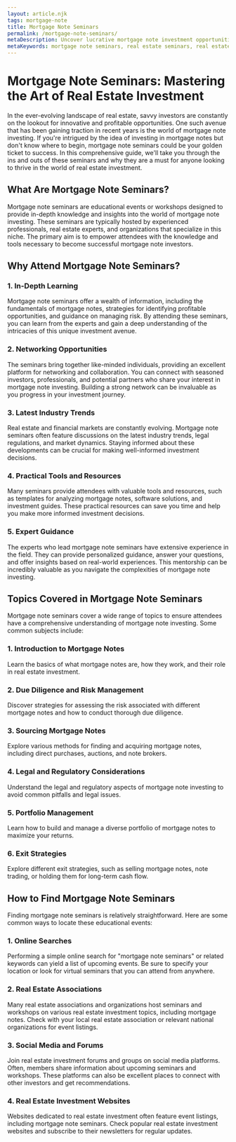 ```yaml
---
layout: article.njk
tags: mortgage-note
title: Mortgage Note Seminars
permalink: /mortgage-note-seminars/
metaDescription: Uncover lucrative mortgage note investment opportunities through comprehensive seminars led by industry experts. Gain in-depth knowledge, network with peers, and acquire the tools for informed decision-making.
metaKeywords: mortgage note seminars, real estate seminars, real estate investment strategies, mortgage note investing for beginners, mortgage note investing guide
---
```


# Mortgage Note Seminars: Mastering the Art of Real Estate Investment

In the ever-evolving landscape of real estate, savvy investors are constantly on the lookout for innovative and profitable opportunities. One such avenue that has been gaining traction in recent years is the world of mortgage note investing. If you're intrigued by the idea of investing in mortgage notes but don't know where to begin, mortgage note seminars could be your golden ticket to success. In this comprehensive guide, we'll take you through the ins and outs of these seminars and why they are a must for anyone looking to thrive in the world of real estate investment.

## What Are Mortgage Note Seminars?

Mortgage note seminars are educational events or workshops designed to provide in-depth knowledge and insights into the world of mortgage note investing. These seminars are typically hosted by experienced professionals, real estate experts, and organizations that specialize in this niche. The primary aim is to empower attendees with the knowledge and tools necessary to become successful mortgage note investors.

## Why Attend Mortgage Note Seminars?

### 1. In-Depth Learning

Mortgage note seminars offer a wealth of information, including the fundamentals of mortgage notes, strategies for identifying profitable opportunities, and guidance on managing risk. By attending these seminars, you can learn from the experts and gain a deep understanding of the intricacies of this unique investment avenue.

### 2. Networking Opportunities

The seminars bring together like-minded individuals, providing an excellent platform for networking and collaboration. You can connect with seasoned investors, professionals, and potential partners who share your interest in mortgage note investing. Building a strong network can be invaluable as you progress in your investment journey.

### 3. Latest Industry Trends

Real estate and financial markets are constantly evolving. Mortgage note seminars often feature discussions on the latest industry trends, legal regulations, and market dynamics. Staying informed about these developments can be crucial for making well-informed investment decisions.

### 4. Practical Tools and Resources

Many seminars provide attendees with valuable tools and resources, such as templates for analyzing mortgage notes, software solutions, and investment guides. These practical resources can save you time and help you make more informed investment decisions.

### 5. Expert Guidance

The experts who lead mortgage note seminars have extensive experience in the field. They can provide personalized guidance, answer your questions, and offer insights based on real-world experiences. This mentorship can be incredibly valuable as you navigate the complexities of mortgage note investing.

## Topics Covered in Mortgage Note Seminars

Mortgage note seminars cover a wide range of topics to ensure attendees have a comprehensive understanding of mortgage note investing. Some common subjects include:

### 1. Introduction to Mortgage Notes

Learn the basics of what mortgage notes are, how they work, and their role in real estate investment.

### 2. Due Diligence and Risk Management

Discover strategies for assessing the risk associated with different mortgage notes and how to conduct thorough due diligence.

### 3. Sourcing Mortgage Notes

Explore various methods for finding and acquiring mortgage notes, including direct purchases, auctions, and note brokers.

### 4. Legal and Regulatory Considerations

Understand the legal and regulatory aspects of mortgage note investing to avoid common pitfalls and legal issues.

### 5. Portfolio Management

Learn how to build and manage a diverse portfolio of mortgage notes to maximize your returns.

### 6. Exit Strategies

Explore different exit strategies, such as selling mortgage notes, note trading, or holding them for long-term cash flow.

## How to Find Mortgage Note Seminars

Finding mortgage note seminars is relatively straightforward. Here are some common ways to locate these educational events:

### 1. Online Searches

Performing a simple online search for "mortgage note seminars" or related keywords can yield a list of upcoming events. Be sure to specify your location or look for virtual seminars that you can attend from anywhere.

### 2. Real Estate Associations

Many real estate associations and organizations host seminars and workshops on various real estate investment topics, including mortgage notes. Check with your local real estate association or relevant national organizations for event listings.

### 3. Social Media and Forums

Join real estate investment forums and groups on social media platforms. Often, members share information about upcoming seminars and workshops. These platforms can also be excellent places to connect with other investors and get recommendations.

### 4. Real Estate Investment Websites

Websites dedicated to real estate investment often feature event listings, including mortgage note seminars. Check popular real estate investment websites and subscribe to their newsletters for regular updates.
